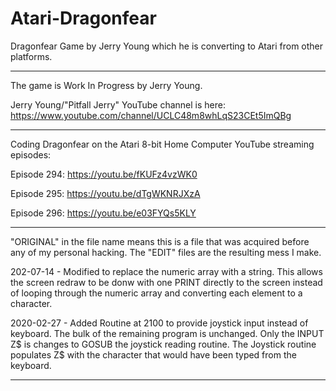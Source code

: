 # Atari-Dragonfear
Dragonfear Game by Jerry Young which he is converting to Atari from other platforms.

---

The game is Work In Progress by Jerry Young.

Jerry Young/"Pitfall Jerry" YouTube channel is here:  https://www.youtube.com/channel/UCLC48m8whLqS23CEt5ImQBg

---

Coding Dragonfear on the Atari 8-bit Home Computer YouTube streaming episodes:

Episode 294:  https://youtu.be/fKUFz4vzWK0

Episode 295:  https://youtu.be/dTgWKNRJXzA

Episode 296:  https://youtu.be/e03FYQs5KLY

---

"ORIGINAL" in the file name means this is a file that was acquired before any of my personal hacking.  The "EDIT" files are the resulting mess I make. 

202-07-14 - Modified to replace the numeric array with a string.  This allows the screen redraw to be donw with one PRINT directly to the screen instead of looping through the numeric array and converting each element to a character.

2020-02-27 - Added Routine at 2100 to provide joystick input instead of keyboard.   The bulk of the remaining program is unchanged.  Only the INPUT Z$ is changes to GOSUB the joystick reading routine.  The Joystick routine populates Z$ with the character that would have been typed from the keyboard. 

---
